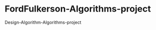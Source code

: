 FordFulkerson-Algorithms-project
================================

Design-Algorithm-Algorithms-project